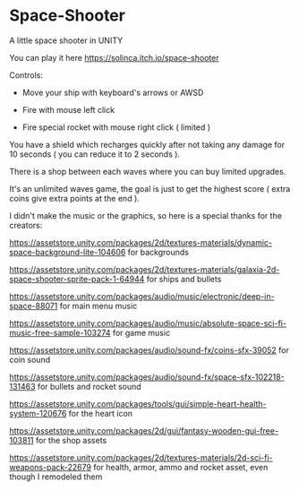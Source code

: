 # Space-Shooter
A little space shooter in UNITY

You can play it here https://solinca.itch.io/space-shooter

Controls:

- Move your ship with keyboard's arrows or AWSD

- Fire with mouse left click

- Fire special rocket with mouse right click ( limited )


You have a shield which recharges quickly after not taking any damage for 10 seconds ( you can reduce it to 2 seconds ).

There is a shop between each waves where you can buy limited upgrades.

It's an unlimited waves game, the goal is just to get the highest score ( extra coins give extra points at the end ).


I didn't make the music or the graphics, so here is a special thanks for the creators:

https://assetstore.unity.com/packages/2d/textures-materials/dynamic-space-background-lite-104606 for backgrounds

https://assetstore.unity.com/packages/2d/textures-materials/galaxia-2d-space-shooter-sprite-pack-1-64944 for ships and bullets

https://assetstore.unity.com/packages/audio/music/electronic/deep-in-space-88071 for main menu music

https://assetstore.unity.com/packages/audio/music/absolute-space-sci-fi-music-free-sample-103274 for game music

https://assetstore.unity.com/packages/audio/sound-fx/coins-sfx-39052 for coin sound

https://assetstore.unity.com/packages/audio/sound-fx/space-sfx-102218-131463 for bullets and rocket sound

https://assetstore.unity.com/packages/tools/gui/simple-heart-health-system-120676 for the heart icon

https://assetstore.unity.com/packages/2d/gui/fantasy-wooden-gui-free-103811 for the shop assets

https://assetstore.unity.com/packages/2d/textures-materials/2d-sci-fi-weapons-pack-22679 for health, armor, ammo and rocket asset, even though I remodeled them
